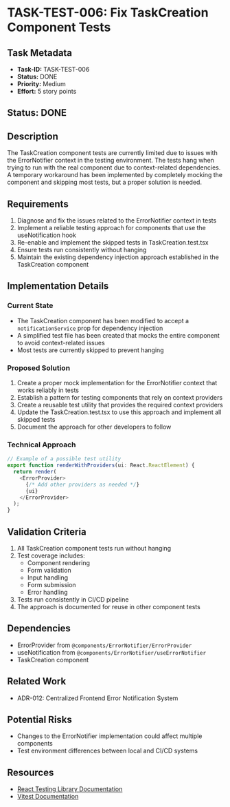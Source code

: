 # TASK-TEST-006: Fix TaskCreation Component Tests

## Task Metadata

- **Task-ID:** TASK-TEST-006
- **Status:** DONE
- **Priority:** Medium
- **Effort:** 5 story points

## Status: DONE

## Description

The TaskCreation component tests are currently limited due to issues with the ErrorNotifier context in the testing environment. The tests hang when trying to run with the real component due to context-related dependencies. A temporary workaround has been implemented by completely mocking the component and skipping most tests, but a proper solution is needed.

## Requirements

1. Diagnose and fix the issues related to the ErrorNotifier context in tests
2. Implement a reliable testing approach for components that use the useNotification hook
3. Re-enable and implement the skipped tests in TaskCreation.test.tsx
4. Ensure tests run consistently without hanging
5. Maintain the existing dependency injection approach established in the TaskCreation component

## Implementation Details

### Current State

- The TaskCreation component has been modified to accept a `notificationService` prop for dependency injection
- A simplified test file has been created that mocks the entire component to avoid context-related issues
- Most tests are currently skipped to prevent hanging

### Proposed Solution

1. Create a proper mock implementation for the ErrorNotifier context that works reliably in tests
2. Establish a pattern for testing components that rely on context providers
3. Create a reusable test utility that provides the required context providers
4. Update the TaskCreation.test.tsx to use this approach and implement all skipped tests
5. Document the approach for other developers to follow

### Technical Approach

```typescript
// Example of a possible test utility
export function renderWithProviders(ui: React.ReactElement) {
  return render(
    <ErrorProvider>
      {/* Add other providers as needed */}
      {ui}
    </ErrorProvider>
  );
}
```

## Validation Criteria

1. All TaskCreation component tests run without hanging
2. Test coverage includes:
   - Component rendering
   - Form validation
   - Input handling
   - Form submission
   - Error handling
3. Tests run consistently in CI/CD pipeline
4. The approach is documented for reuse in other component tests

## Dependencies

- ErrorProvider from `@components/ErrorNotifier/ErrorProvider`
- useNotification from `@components/ErrorNotifier/useErrorNotifier`
- TaskCreation component

## Related Work

- ADR-012: Centralized Frontend Error Notification System

## Potential Risks

- Changes to the ErrorNotifier implementation could affect multiple components
- Test environment differences between local and CI/CD systems

## Resources

- [React Testing Library Documentation](https://testing-library.com/docs/)
- [Vitest Documentation](https://vitest.dev/guide/)
